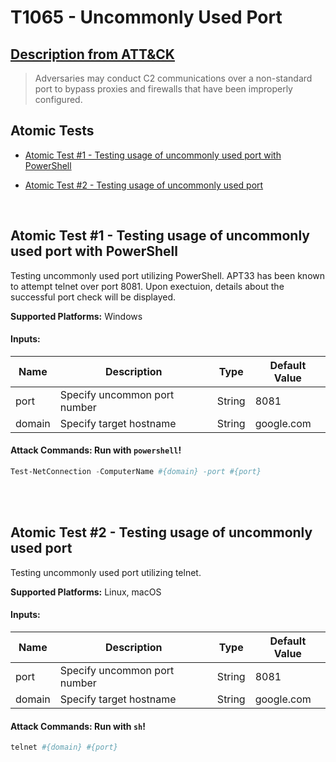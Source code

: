 # T1065 - Uncommonly Used Port

## [Description from ATT&CK](https://attack.mitre.org/wiki/Technique/T1065)

<blockquote>Adversaries may conduct C2 communications over a non-standard port to bypass proxies and firewalls that have been improperly configured.</blockquote>

## Atomic Tests

- [Atomic Test #1 - Testing usage of uncommonly used port with PowerShell](#atomic-test-1---testing-usage-of-uncommonly-used-port-with-powershell)

- [Atomic Test #2 - Testing usage of uncommonly used port](#atomic-test-2---testing-usage-of-uncommonly-used-port)

<br/>

## Atomic Test #1 - Testing usage of uncommonly used port with PowerShell

Testing uncommonly used port utilizing PowerShell. APT33 has been known to attempt telnet over port 8081. Upon
exectuion, details about the successful
port check will be displayed.

**Supported Platforms:** Windows

#### Inputs:

| Name | Description | Type | Default Value | 
|------|-------------|------|---------------|
| port | Specify uncommon port number | String | 8081|
| domain | Specify target hostname | String | google.com|

#### Attack Commands: Run with `powershell`!

```powershell
Test-NetConnection -ComputerName #{domain} -port #{port}
```

<br/>
<br/>

## Atomic Test #2 - Testing usage of uncommonly used port

Testing uncommonly used port utilizing telnet.

**Supported Platforms:** Linux, macOS

#### Inputs:

| Name | Description | Type | Default Value | 
|------|-------------|------|---------------|
| port | Specify uncommon port number | String | 8081|
| domain | Specify target hostname | String | google.com|

#### Attack Commands: Run with `sh`!

```sh
telnet #{domain} #{port}
```

<br/>

